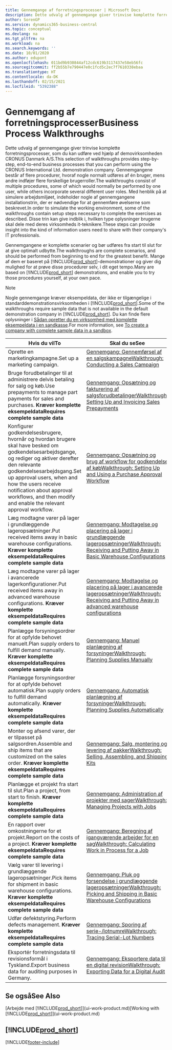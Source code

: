 ```yaml
---
title: Gennemgange af forretningsprocesser | Microsoft Docs
description: Dette udvalg af gennemgange giver trinvise komplette forretningsprocesser, som du kan udføre ved hjælp af demovirksomheden CRONUS Danmark A/S.
author: SorenGP
ms.service: dynamics365-business-central
ms.topic: conceptual
ms.devlang: na
ms.tgt_pltfrm: na
ms.workload: na
ms.search.keywords: ''
ms.date: 10/01/2020
ms.author: edupont
ms.openlocfilehash: 011bd9b930844af12cdc619b3117437e58eb56fc
ms.sourcegitcommit: ff2b55b7e790447e0c1fcd5c2ec7f7610338ebaa
ms.translationtype: HT
ms.contentlocale: da-DK
ms.lasthandoff: 02/15/2021
ms.locfileid: "5392388"
---
```

# <a name="business-process-walkthroughs"></a><span data-ttu-id="9d435-103">Gennemgang af forretningsprocesser</span><span class="sxs-lookup"><span data-stu-id="9d435-103">Business Process Walkthroughs</span></span>

<span data-ttu-id="9d435-104">Dette udvalg af gennemgange giver trinvise komplette forretningsprocesser, som du kan udføre ved hjælp af demovirksomheden CRONUS Danmark A/S.</span><span class="sxs-lookup"><span data-stu-id="9d435-104">This selection of walkthroughs provides step-by-step, end-to-end business processes that you can perform using the CRONUS International Ltd. demonstration company.</span></span> <span data-ttu-id="9d435-105">Gennemgangene består af flere procedurer, hvoraf nogle normalt udføres af én bruger, mens andre indføjer flere forskellige brugerroller.</span><span class="sxs-lookup"><span data-stu-id="9d435-105">The walkthroughs consist of multiple procedures, some of which would normally be performed by one user, while others incorporate several different user roles.</span></span> <span data-ttu-id="9d435-106">Med henblik på at simulere arbejdsmiljøet, indeholder nogle af gennemgangene installationstrin, der er nødvendige for at gennemføre øvelserne som beskrevet.</span><span class="sxs-lookup"><span data-stu-id="9d435-106">In order to simulate the working environment, some of the walkthroughs contain setup steps necessary to complete the exercises as described.</span></span> <span data-ttu-id="9d435-107">Disse trin kan give indblik i, hvilken type oplysninger brugerne skal dele med deres virksomheds it-teknikere.</span><span class="sxs-lookup"><span data-stu-id="9d435-107">These steps can provide insight into the kind of information users need to share with their company's IT professionals.</span></span>  

 <span data-ttu-id="9d435-108">Gennemgangene er komplette scenarier og bør udføres fra start til slut for at give optimalt udbytte.</span><span class="sxs-lookup"><span data-stu-id="9d435-108">The walkthroughs are complete scenarios, and should be performed from beginning to end for the greatest benefit.</span></span> <span data-ttu-id="9d435-109">Mange af dem er baseret på [!INCLUDE[prod_short](includes/prod_short.md)]-demonstrationer og giver dig mulighed for at prøve disse procedurer selv, i dit eget tempo.</span><span class="sxs-lookup"><span data-stu-id="9d435-109">Many are based on [!INCLUDE[prod_short](includes/prod_short.md)] demonstrations, and enable you to try those procedures yourself, at your own pace.</span></span>  

> [!NOTE]
> <span data-ttu-id="9d435-110">Nogle gennemgange kræver eksempeldata, der ikke er tilgængelige i standarddemonstrationsvirksomheden i [!INCLUDE[prod_short](includes/prod_short.md)].</span><span class="sxs-lookup"><span data-stu-id="9d435-110">Some of the walkthroughs require sample data that is not available in the default demonstration company in [!INCLUDE[prod_short](includes/prod_short.md)].</span></span> <span data-ttu-id="9d435-111">Du kan finde flere oplysninger i [Sådan opretter du en virksomhed med komplette eksempeldata i en sandkasse](across-how-create-sandbox-environment.md#to-create-a-company-with-complete-sample-data-in-a-sandbox).</span><span class="sxs-lookup"><span data-stu-id="9d435-111">For more information, see [To create a company with complete sample data in a sandbox](across-how-create-sandbox-environment.md#to-create-a-company-with-complete-sample-data-in-a-sandbox).</span></span>

|<span data-ttu-id="9d435-112">Hvis du vil</span><span class="sxs-lookup"><span data-stu-id="9d435-112">To</span></span>|<span data-ttu-id="9d435-113">Skal du se</span><span class="sxs-lookup"><span data-stu-id="9d435-113">See</span></span>|  
|--------|---------|  
|<span data-ttu-id="9d435-114">Oprette en marketingkampagne.</span><span class="sxs-lookup"><span data-stu-id="9d435-114">Set up a marketing campaign.</span></span>|[<span data-ttu-id="9d435-115">Gennemgang: Gennemførsel af en salgskampagne</span><span class="sxs-lookup"><span data-stu-id="9d435-115">Walkthrough: Conducting a Sales Campaign</span></span>](walkthrough-conducting-a-sales-campaign.md)|  
|<span data-ttu-id="9d435-116">Bruge forudbetalinger til at administrere delvis betaling for salg og køb.</span><span class="sxs-lookup"><span data-stu-id="9d435-116">Use prepayments to manage part payments for sales and purchases.</span></span> <span data-ttu-id="9d435-117">**Kræver komplette eksempeldata**</span><span class="sxs-lookup"><span data-stu-id="9d435-117">**Requires complete sample data**</span></span> |[<span data-ttu-id="9d435-118">Gennemgang: Opsætning og fakturering af salgsforudbetalinger</span><span class="sxs-lookup"><span data-stu-id="9d435-118">Walkthrough: Setting Up and Invoicing Sales Prepayments</span></span>](walkthrough-setting-up-and-invoicing-sales-prepayments.md)|  
|<span data-ttu-id="9d435-119">Konfigurer godkendelsesbrugere, hvornår og hvordan brugere skal have besked om godkendelsesarbejdsgange, og rediger og aktiver derefter den relevante godkendelsesarbejdsgang.</span><span class="sxs-lookup"><span data-stu-id="9d435-119">Set up approval users, when and how the users receive notification about approval workflows, and then modify and enable the relevant approval workflow.</span></span>|[<span data-ttu-id="9d435-120">Gennemgang: Opsætning og brug af workflow for godkendelse af køb</span><span class="sxs-lookup"><span data-stu-id="9d435-120">Walkthrough: Setting Up and Using a Purchase Approval Workflow</span></span>](walkthrough-setting-up-and-using-a-purchase-approval-workflow.md)|  
|<span data-ttu-id="9d435-121">Læg modtagne varer på lager i grundlæggende lageropsætninger.</span><span class="sxs-lookup"><span data-stu-id="9d435-121">Put received items away in basic warehouse configurations.</span></span> <span data-ttu-id="9d435-122">**Kræver komplette eksempeldata**</span><span class="sxs-lookup"><span data-stu-id="9d435-122">**Requires complete sample data**</span></span>|[<span data-ttu-id="9d435-123">Gennemgang: Modtagelse og placering på lager i grundlæggende lageropsætninger</span><span class="sxs-lookup"><span data-stu-id="9d435-123">Walkthrough: Receiving and Putting Away in Basic Warehouse Configurations</span></span>](walkthrough-receiving-and-putting-away-in-basic-warehousing.md)|  
|<span data-ttu-id="9d435-124">Læg modtagne varer på lager i avancerede lagerkonfigurationer.</span><span class="sxs-lookup"><span data-stu-id="9d435-124">Put received items away in advanced warehouse configurations.</span></span> <span data-ttu-id="9d435-125">**Kræver komplette eksempeldata**</span><span class="sxs-lookup"><span data-stu-id="9d435-125">**Requires complete sample data**</span></span>|[<span data-ttu-id="9d435-126">Gennemgang: Modtagelse og placering på lager i avancerede lageropsætninger</span><span class="sxs-lookup"><span data-stu-id="9d435-126">Walkthrough: Receiving and Putting Away in advanced warehouse configurations</span></span>](walkthrough-receiving-and-putting-away-in-advanced-warehousing.md)|  
|<span data-ttu-id="9d435-127">Planlægge forsyningsordrer for at opfylde behovet manuelt.</span><span class="sxs-lookup"><span data-stu-id="9d435-127">Plan supply orders to fulfill demand manually.</span></span> <span data-ttu-id="9d435-128">**Kræver komplette eksempeldata**</span><span class="sxs-lookup"><span data-stu-id="9d435-128">**Requires complete sample data**</span></span>|[<span data-ttu-id="9d435-129">Gennemgang: Manuel planlægning af forsyninger</span><span class="sxs-lookup"><span data-stu-id="9d435-129">Walkthrough: Planning Supplies Manually</span></span>](walkthrough-planning-supplies-manually.md)|  
|<span data-ttu-id="9d435-130">Planlægge forsyningsordrer for at opfylde behovet automatisk.</span><span class="sxs-lookup"><span data-stu-id="9d435-130">Plan supply orders to fulfill demand automatically.</span></span> <span data-ttu-id="9d435-131">**Kræver komplette eksempeldata**</span><span class="sxs-lookup"><span data-stu-id="9d435-131">**Requires complete sample data**</span></span>|[<span data-ttu-id="9d435-132">Gennemgang: Automatisk planlægning af forsyninger</span><span class="sxs-lookup"><span data-stu-id="9d435-132">Walkthrough: Planning Supplies Automatically</span></span>](walkthrough-planning-supplies-automatically.md)|  
|<span data-ttu-id="9d435-133">Monter og afsend varer, der er tilpasset på salgsordren.</span><span class="sxs-lookup"><span data-stu-id="9d435-133">Assemble and ship items that are customized on the sales order.</span></span> <span data-ttu-id="9d435-134">**Kræver komplette eksempeldata**</span><span class="sxs-lookup"><span data-stu-id="9d435-134">**Requires complete sample data**</span></span>|[<span data-ttu-id="9d435-135">Gennemgang: Salg, montering og levering af pakker</span><span class="sxs-lookup"><span data-stu-id="9d435-135">Walkthrough: Selling, Assembling, and Shipping Kits</span></span>](walkthrough-selling-assembling-and-shipping-kits.md)|  
|<span data-ttu-id="9d435-136">Planlægge et projekt fra start til slut.</span><span class="sxs-lookup"><span data-stu-id="9d435-136">Plan a project, from start to finish.</span></span> <span data-ttu-id="9d435-137">**Kræver komplette eksempeldata**</span><span class="sxs-lookup"><span data-stu-id="9d435-137">**Requires complete sample data**</span></span>|[<span data-ttu-id="9d435-138">Gennemgang: Administration af projekter med sager</span><span class="sxs-lookup"><span data-stu-id="9d435-138">Walkthrough: Managing Projects with Jobs</span></span>](walkthrough-managing-projects-with-jobs.md)|  
|<span data-ttu-id="9d435-139">En rapport over omkostningerne for et projekt.</span><span class="sxs-lookup"><span data-stu-id="9d435-139">Report on the costs of a project.</span></span> <span data-ttu-id="9d435-140">**Kræver komplette eksempeldata**</span><span class="sxs-lookup"><span data-stu-id="9d435-140">**Requires complete sample data**</span></span>|[<span data-ttu-id="9d435-141">Gennemgang: Beregning af igangværende arbejder for en sag</span><span class="sxs-lookup"><span data-stu-id="9d435-141">Walkthrough: Calculating Work in Process for a Job</span></span>](walkthrough-calculating-work-in-process-for-a-job.md)|  
|<span data-ttu-id="9d435-142">Vælg varer til levering i grundlæggende lageropsætninger.</span><span class="sxs-lookup"><span data-stu-id="9d435-142">Pick items for shipment in basic warehouse configurations.</span></span> <span data-ttu-id="9d435-143">**Kræver komplette eksempeldata**</span><span class="sxs-lookup"><span data-stu-id="9d435-143">**Requires complete sample data**</span></span>|[<span data-ttu-id="9d435-144">Gennemgang: Pluk og forsendelse i grundlæggende lageropsætninger</span><span class="sxs-lookup"><span data-stu-id="9d435-144">Walkthrough: Picking and Shipping in Basic Warehouse Configurations</span></span>](walkthrough-picking-and-shipping-in-basic-warehousing.md)|  
|<span data-ttu-id="9d435-145">Udfør defektstyring.</span><span class="sxs-lookup"><span data-stu-id="9d435-145">Perform defects management.</span></span> <span data-ttu-id="9d435-146">**Kræver komplette eksempeldata**</span><span class="sxs-lookup"><span data-stu-id="9d435-146">**Requires complete sample data**</span></span>|[<span data-ttu-id="9d435-147">Gennemgang: Sporing af serie-/lotnumre</span><span class="sxs-lookup"><span data-stu-id="9d435-147">Walkthrough: Tracing Serial-Lot Numbers</span></span>](walkthrough-tracing-serial-lot-numbers.md)|
|<span data-ttu-id="9d435-148">Eksportér forretningsdata til revisionsformål i Tyskland.</span><span class="sxs-lookup"><span data-stu-id="9d435-148">Export business data for auditing purposes in Germany.</span></span>|[<span data-ttu-id="9d435-149">Gennemgang: Eksportere data til en digital revision</span><span class="sxs-lookup"><span data-stu-id="9d435-149">Walkthrough: Exporting Data for a Digital Audit</span></span>](LocalFunctionality/Germany/walkthrough-exporting-data-for-a-digital-audit.md)|

## <a name="see-also"></a><span data-ttu-id="9d435-150">Se også</span><span class="sxs-lookup"><span data-stu-id="9d435-150">See Also</span></span>

<span data-ttu-id="9d435-151">[Arbejde med [!INCLUDE[prod_short](includes/prod_short.md)]](ui-work-product.md)</span><span class="sxs-lookup"><span data-stu-id="9d435-151">[Working with [!INCLUDE[prod_short](includes/prod_short.md)]](ui-work-product.md)</span></span>  

## [!INCLUDE[prod_short](includes/free_trial_md.md)]  


[!INCLUDE[footer-include](includes/footer-banner.md)]